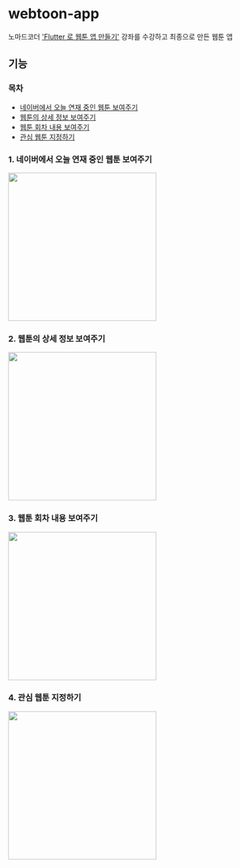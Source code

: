 # webtoon-app
노마드코더 ['Flutter 로 웹툰 앱 만들기'](https://nomadcoders.co/flutter-for-beginners) 강좌를 수강하고 최종으로 만든 웹툰 앱
## 기능
### 목차
- [네이버에서 오늘 연재 중인 웹툰 보여주기](#1.-네이버에서-오늘-연재-중인-웹툰-보여주기)
- [웹툰의 상세 정보 보여주기](#2.-웹툰의-상세-정보-보여주기)
- [웹툰 회차 내용 보여주기](#3.-웹툰-회차-내용-보여주기)
- [관심 웹툰 지정하기](#4.-관심-웹툰-지정하기)

### 1. 네이버에서 오늘 연재 중인 웹툰 보여주기

<img src='https://github.com/Ujaa/webtoon_app/assets/40076944/94f00a57-f8e1-43d4-b343-fe066224abb8' width='300'/>

### 2. 웹툰의 상세 정보 보여주기

<img src='https://github.com/Ujaa/webtoon_app/assets/40076944/6a77380e-ef5d-42c5-998e-46d704fac4a4' width='300'/>

### 3. 웹툰 회차 내용 보여주기

<img src='https://github.com/Ujaa/webtoon_app/assets/40076944/4f251dd4-1ef2-4d1a-9c2b-807d5762b619' width='300'/>

### 4. 관심 웹툰 지정하기

<img src='https://github.com/Ujaa/webtoon_app/assets/40076944/2aedc1b3-001f-43f3-81bd-7b33adcd902b' width='300'/>

